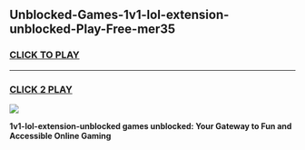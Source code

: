
## Unblocked-Games-1v1-lol-extension-unblocked-Play-Free-mer35
<h3>
<a href="https://premium76.site?title=1v1-lol-extension-unblocked&ref=17A">CLICK TO PLAY</a></h3>
<hr>

<h3>
<a href="https://premium76.site?title=1v1-lol-extension-unblocked&ref=17A">CLICK 2 PLAY</a>
  
</h3>

<a href="https://premium76.site?title=1v1-lol-extension-unblocked&ref=17A"><img src="https://clearcache.store/games.png"></a>


**1v1-lol-extension-unblocked games unblocked: Your Gateway to Fun and Accessible Online Gaming**
